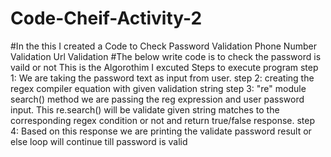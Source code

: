 # Code-Cheif-Activity-2
#In the this I created a Code to Check 
Password Validation
Phone Number Validation
Url Validation
#The below write code is to check the password is vaild or not 
This is the Algorothim I excuted
Steps to execute program
step 1: We are taking the password text as input from user.
step 2: creating the regex  compiler equation with given validation string
step 3: "re" module search() method we are passing the reg expression and user password input. This re.search() will be validate given string matches to the corresponding regex condition or not and return true/false response.
step 4: Based on this response we are printing the validate password result or else loop will continue till password is valid
